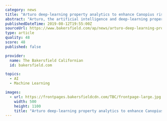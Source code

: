 ```yaml
---
category: news
title: "Arturo deep-learning property analytics to enhance Canopius risk selection"
abstract: "Arturo, the artificial intelligence and deep-learning property analytics start-up, today announces it has entered into a partnership with UK-based global specialty (re)insurer Canopius AG (“Canopius”). Arturo’s deep-learning property analysis ..."
publishedDateTime: 2019-08-12T19:55:00Z
sourceUrl: https://www.bakersfield.com/ap/news/arturo-deep-learning-property-analytics-to-enhance-canopius-risk-selection/article_d16b7023-4fdf-5d0e-919a-8a0b7c3c7f02.html
type: article
quality: 48
score: 48
published: false

provider:
  name: The Bakersfield Californian
  id: bakersfield.com

topics:
  - AI
  - Machine Learning

images:
  - url: https://frontpages.bakersfieldcdn.com/TBC/frontpage-large.jpg
    width: 500
    height: 1100
    title: "Arturo deep-learning property analytics to enhance Canopius risk selection"
---
```

